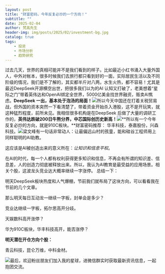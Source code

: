 ```yaml
---
layout: post
title: "财富密码，今年反复必炒的一个方向！"
subtitle: ""
date: 2025-02-04
author: 梵高先生
header-img: img/posts/2025/02/investment-bg.jpg
catalog: true
tags:
    - 投资
    - 市场分析
    - 趋势研究
---
```


过去几天，世界的真相可能并不是我们看到的样子。比如最近小红书涌入大量外国人，中外对帐本，很多时候我们去旅行都只看到好的一面，实际居民生活以及不同阶级的情况，我们是不了解的，其实都半斤对八两，水生火热，都不容易！尤其是最近DeepSeek开源横空出世，把很多我们以为的AI 认知又打破了，老美想着“星际之门”带着英伟达和OpenAI绑定全世界，5000亿美金找世界融资，贩卖AI焦虑。**DeepSeek 一出，基本处于泡汤的局面！**![](https://mmbiz.qpic.cn/sz_mmbiz_jpg/https://mmbiz.qpic.cn/sz_mmbiz_jpg/ViaIfpMVXKTQn9iciaM4Nd6wrRSKGpZfARQRYicdUkDqNhDV5R2lBtWdWuhcJLGPXrYEjm7W7esia36SMqib5hewbDfg/640?wx_fmt=jpeg)所以今天中国还在打着关税贸易战，但外国的资本突然一下看清楚了，带着资金开始杀入港股，这不是开玩笑，就这种猛烈程度，前所未见。我相信很多机构是在DeepSeek 后做了大量的调研工作的，**英伟达跌破200日牛熊分界，中芯国际创历史新高！**![](https://mmbiz.qpic.cn/sz_mmbiz_jpg/https://mmbiz.qpic.cn/sz_mmbiz_jpg/ViaIfpMVXKTQn9iciaM4Nd6wrRSKGpZfARQibAccVXM7ictMA9qYlXpFP4ohhcBYk3CcYxQFzOIPGty0gibZglfF8Zuw/640?wx_fmt=jpeg)**所以有一个今年反复必炒的方向，就是910C板块。**财富密码推荐： 华丰科技，泰嘉股份，兴森科技。![](https://mmbiz.qpic.cn/sz_mmbiz_jpg/https://mmbiz.qpic.cn/sz_mmbiz_jpg/ViaIfpMVXKTQn9iciaM4Nd6wrRSKGpZfARQExMJVHukQ2z6HwdsibvpfHZKh2MVaicILKnOGwJoibHdefMWyIQeFFeAg/640?wx_fmt=jpeg)梁文峰有一句话非常动人：让最偏远山村的孩童，能和硅谷工程师用上同样聪明的AI助教。

这应该是AI被创造出来的意义所在：_让知识和信息平权_。

在AI的时代，每一个人都有权利获得更多知识和信息，不再会有所谓的知识差、信息差，人的创造力彻底被释放出来。所以，我认为AI教育是最受益的应用场景。相关个股，这波龙头竞业达大概率继续一字涨停。
总结一下：

明天DeepSeek板块热度和人气爆棚，节前我们就布局了这块方向，可以看看我在节前的几个文章。

那么明天每日互动龙一继续一字板，封单会是多少？

竞业达继续一字板，拓尔思高开分歧。

天娱数科高开涨停？

华为910C板块，华丰科技高开，能否涨停？

**明天潜在开仓方向个股：**

青云科技，昆仑万维，中科金材。

![](https://mmbiz.qpic.cn/sz_mmbiz_jpg/https://mmbiz.qpic.cn/sz_mmbiz_jpg/ViaIfpMVXKTQn9iciaM4Nd6wrRSKGpZfARQqciaYH30MYB82tqcIT4DINI1gwn8NdFsbjb118DYHdVdmTg3iac715Bg/640?wx_fmt=jpeg)最后，欢迎粉丝朋友们加入我的星球，进微信群实时获取最新资讯信息，一起抱团交流。